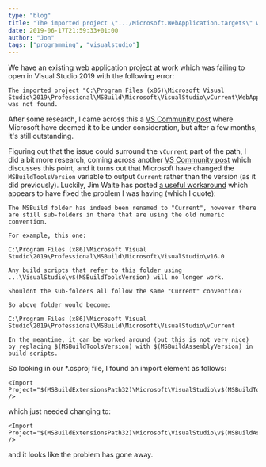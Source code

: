 ```yaml
---
type: "blog"
title: "The imported project \".../Microsoft.WebApplication.targets\" was not found"
date: 2019-06-17T21:59:33+01:00
author: "Jon"
tags: ["programming", "visualstudio"]
---
```


We have an existing web application project at work which was failing to open in Visual Studio 2019 with the following error:

```
The imported project "C:\Program Files (x86)\Microsoft Visual Studio\2019\Professional\MSBuild\Microsoft\VisualStudio\vCurrent\WebApplications\Microsoft.WebApplication.targets" was not found.
```

After some research, I came across this a [VS Community post](https://developercommunity.visualstudio.com/content/problem/414282/vs-2019-webapplication-projects-fail-to-load.html) where Microsoft have deemed it to be under consideration, but after a few months, it's still outstanding.

Figuring out that the issue could surround the `vCurrent` part of the path, I did a bit more research, coming across another [VS Community post](https://developercommunity.visualstudio.com/content/problem/404485/vs2019-msbuildtoolsversion-is-not-a-version.html) which discusses this point, and it turns out that Microsoft have changed the `MSBuildToolsVersion` variable to output `Current` rather than the version (as it did previously). Luckily, Jim Waite has posted [a useful workaround](https://developercommunity.visualstudio.com/comments/477080/view.html) which appears to have fixed the problem I was having (which I quote):

```
The MSBuild folder has indeed been renamed to "Current", however there are still sub-folders in there that are using the old numeric convention.

For example, this one:

C:\Program Files (x86)\Microsoft Visual Studio\2019\Professional\MSBuild\Microsoft\VisualStudio\v16.0

Any build scripts that refer to this folder using ...\VisualStudio\v$(MSBuildToolsVersion) will no longer work.

Shouldnt the sub-folders all follow the same "Current" convention?

So above folder would become:

C:\Program Files (x86)\Microsoft Visual Studio\2019\Professional\MSBuild\Microsoft\VisualStudio\vCurrent

In the meantime, it can be worked around (but this is not very nice) by replacing $(MSBuildToolsVersion) with $(MSBuildAssemblyVersion) in build scripts.
```

So looking in our *.csproj file, I found an import element as follows:

```
<Import Project="$(MSBuildExtensionsPath32)\Microsoft\VisualStudio\v$(MSBuildToolsVersion)\WebApplications\Microsoft.WebApplication.targets" />
```

which just needed changing to:

```
<Import Project="$(MSBuildExtensionsPath32)\Microsoft\VisualStudio\v$(MSBuildAssemblyVersion)\WebApplications\Microsoft.WebApplication.targets" />
```

and it looks like the problem has gone away.